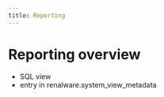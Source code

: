 ```yaml
---
title: Reporting
---
```


# Reporting overview

- SQL view
- entry in renalware.system_view_metadata

